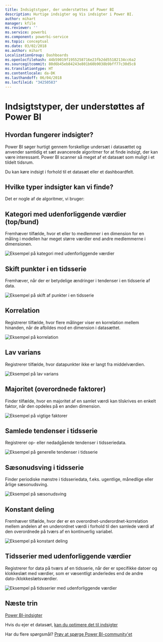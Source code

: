 ```yaml
---
title: Indsigtstyper, der understøttes af Power BI
description: Hurtige indsigter og Vis indsigter i Power BI.
author: mihart
manager: kfile
ms.reviewer: ''
ms.service: powerbi
ms.component: powerbi-service
ms.topic: conceptual
ms.date: 03/02/2018
ms.author: mihart
LocalizationGroup: Dashboards
ms.openlocfilehash: 44b59019f1955258716e23fb2dd55182134cc6a2
ms.sourcegitcommit: 80d6b45eb84243e801b60b9038b9bff77c30d5c8
ms.translationtype: HT
ms.contentlocale: da-DK
ms.lasthandoff: 06/04/2018
ms.locfileid: "34250583"
---
```

# <a name="types-of-insights-supported-by-power-bi"></a>Indsigtstyper, der understøttes af Power BI
## <a name="how-does-insights-work"></a>Hvordan fungerer indsigter?
Power BI søger hurtigt gennem forskellige undersæt i datasættet og anvender samtidig et sæt avancerede algoritmer for at finde indsigt, der kan være interessant. Power BI scanner så meget af et datasæt som muligt i et tildelt tidsrum.

Du kan køre indsigt i forhold til et datasæt eller et dashboardfelt.   

## <a name="what-types-of-insights-can-we-find"></a>Hvilke typer indsigter kan vi finde?
Det er nogle af de algoritmer, vi bruger:

## <a name="category-outliers-topbottom"></a>Kategori med udenforliggende værdier (top/bund)
Fremhæver tilfælde, hvor et eller to medlemmer i en dimension for en måling i modellen har meget større værdier end andre medlemmerne i dimensionen.  

![Eksempel på kategori med udenforliggende værdier](media/service-insight-types/pbi_auto_insight_types_category_outliers.png)

## <a name="change-points-in-a-time-series"></a>Skift punkter i en tidsserie
Fremhæver, når der er betydelige ændringer i tendenser i en tidsserie af data.

![Eksempel på skift af punkter i en tidsserie](media/service-insight-types/pbi_auto_insight_types_changepoint.png)

## <a name="correlation"></a>Korrelation
Registrerer tilfælde, hvor flere målinger viser en korrelation mellem hinanden, når de afbildes mod en dimension i datasættet.

![Eksempel på korrelation](media/service-insight-types/pbi_auto_insight_types_correlation.png)

## <a name="low-variance"></a>Lav varians
Registrerer tilfælde, hvor datapunkter ikke er langt fra middelværdien.

![Eksempel på lav varians](media/service-insight-types/power-bi-low-variance.png)

## <a name="majority-major-factors"></a>Majoritet (overordnede faktorer)
Finder tilfælde, hvor en majoritet af en samlet værdi kan tilskrives en enkelt faktor, når den opdeles på en anden dimension.  

![Eksempel på vigtige faktorer](media/service-insight-types/pbi_auto_insight_types_majority.png)

## <a name="overall-trends-in-time-series"></a>Samlede tendenser i tidsserie
Registrerer op- eller nedadgående tendenser i tidsseriedata.

![Eksempel på generelle tendenser i tidsserie](media/service-insight-types/pbi_auto_insight_types_trend.png)

## <a name="seasonality-in-time-series"></a>Sæsonudsving i tidsserie
Finder periodiske mønstre i tidsseriedata, f.eks. ugentlige, månedlige eller årlige sæsonudsving.

![Eksempel på sæsonudsving](media/service-insight-types/pbi_auto_insight_types_seasonality_new.png)

## <a name="steady-share"></a>Konstant deling
Fremhæver tilfælde, hvor der er en overordnet-underordnet-korrelation mellem andelen af en underordnet værdi i forhold til den samlede værdi af den overordnede på tværs af en kontinuerlig variabel.

![Eksempel på konstant deling](media/service-insight-types/pbi_auto_insight_types_steadyshare.png)

## <a name="time-series-outliers"></a>Tidsserier med udenforliggende værdier
Registrerer for data på tværs af en tidsserie, når der er specifikke datoer og klokkeslæt med værdier, som er væsentligt anderledes end de andre dato-/klokkeslætsværdier.

![Eksempel på tidsserier med udenforliggende værdier](media/service-insight-types/pbi_auto_insight_types_time_series_outliers.png)

## <a name="next-steps"></a>Næste trin
[Power BI-indsigter](service-insights.md)

Hvis du ejer et datasæt, [kan du optimere det til indsigter](service-insights-optimize.md)

Har du flere spørgsmål? [Prøv at spørge Power BI-community'et](http://community.powerbi.com/)

